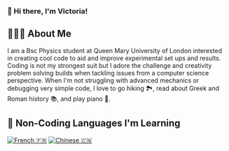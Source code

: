 ### 👋 Hi there, I'm Victoria!

## 👩🏻‍💻 About Me
I am a Bsc Physics student at Queen Mary University of London interested in creating cool code to aid and improve experimental set ups and results. Coding is not my strongest suit but I adore the challenge and creativity problem solving builds when tackling issues from a computer science perspective. 
When I'm not struggling with advanced mechanics or debugging very simple code, I love to go hiking 🏞️, read about Greek and Roman history 📚, and play piano 🎹. 

## 🌱 Non-Coding Languages I'm Learning

[![French 🇫🇷](https://img.shields.io/badge/French-🇫🇷-blue)](https://www.duolingo.com/profile/plm786)
[![Chinese 🇨🇳](https://img.shields.io/badge/Chinese-🇨🇳-red)](https://www.duolingo.com/profile/plm786)

